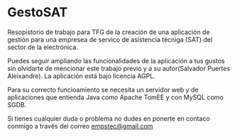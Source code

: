 # GestoSAT
Resopistorio de trabajo para TFG de la creación de una aplicación de gestión para una empresea de servico de asistencia técniga (SAT) del sector de la electrónica.

Puedes seguir ampliando las funcionalidades de la aplicación a tus gustos sin olvidarte de mencionar este trabajo previo y a su autor(Salvador Puertes Aleixandre). La aplicación está bajo licencia AGPL.

Para su correcto funcioamiento se necesita un servidor web y de aplicaciones que entienda Java como Apache TomEE y con MySQL como SGDB.

Si tienes cualquier duda o problema no dudes en ponerte en contaco conmigo  a través del correo empstec@gmail.com
